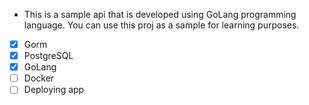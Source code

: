  - This is a sample api that is developed using GoLang programming language. You can use this proj as a sample for learning purposes.

- [x] Gorm
- [x] PostgreSQL
- [x] GoLang
- [ ] Docker
- [ ] Deploying app 
